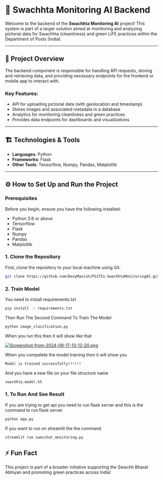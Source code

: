 # 🧹 Swachhta Monitoring AI Backend

Welcome to the backend of the **Swachhta Monitoring AI** project! This system is part of a larger solution aimed at monitoring and analyzing pictorial data for Swachhta (cleanliness) and green LiFE practices within the Department of Posts (India).

---

## 🚀 Project Overview

The backend component is responsible for handling API requests, storing and retrieving data, and providing necessary endpoints for the frontend or mobile app to interact with.

### Key Features:
- API for uploading pictorial data (with geolocation and timestamp)
- Stores images and associated metadata in a database
- Analytics for monitoring cleanliness and green practices
- Provides data endpoints for dashboards and visualizations

---

## 🏗️ Technologies & Tools

- **Languages**: Python
- **Frameworks**: Flask
- **Other Tools**: Tensorflow, Numpy, Pandas, Matplotlib

---

## ⚙️ How to Set Up and Run the Project

### Prerequisites

Before you begin, ensure you have the following installed:
- Python 3.8 or above
- Tensorflow
- Flask
- Numpy
- Pandas
- Matplotlib

### 1. Clone the Repository

First, clone the repository to your local machine using Git.

```bash
git clone https://github.com/DevyManish/PS1751-SwachhtaMonitoringAI.git
```

### 2. Train Model

You need to install requirements.txt

```bash
pip install -r requirements.txt
```
Then Run The Second Command To Train The Model

```bash
python image_clasification.py
```
When you run this then it will show like that

[![Screenshot-from-2024-09-17-13-12-20.png](https://i.postimg.cc/W4Cwrwmk/Screenshot-from-2024-09-17-13-12-20.png)](https://postimg.cc/06GS1mBk)

When you compelete the model training then it will show you

```bash
Model is trained successfully!!!!!!
```
And you have a new file on your file structure name 

```bash
swachhta_model.h5
```
### 1. To Run And See Result

If you are trying to get api you need to run flask server and this is the command to run flask server

```bash
python app.py
```

If you want to run on streamlit the the command

```bash
streamlit run swacchat_monitoring.py
```

## ⚡ Fun Fact
This project is part of a broader initiative supporting the Swachh Bharat Abhiyan and promoting green practices across India!

